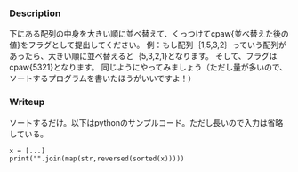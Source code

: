 ### Description
下にある配列の中身を大きい順に並べ替えて、くっつけてcpaw{並べ替えた後の値}をフラグとして提出してください。
例：もし配列｛1,5,3,2｝っていう配列があったら、大きい順に並べ替えると｛5,3,2,1}となります。
そして、フラグはcpaw{5321}となります。
同じようにやってみましょう（ただし量が多いので、ソートするプログラムを書いたほうがいいですよ！）
### Writeup
ソートするだけ。以下はpythonのサンプルコード。ただし長いので入力は省略している。
```
x = [...]
print("".join(map(str,reversed(sorted(x)))))
```
